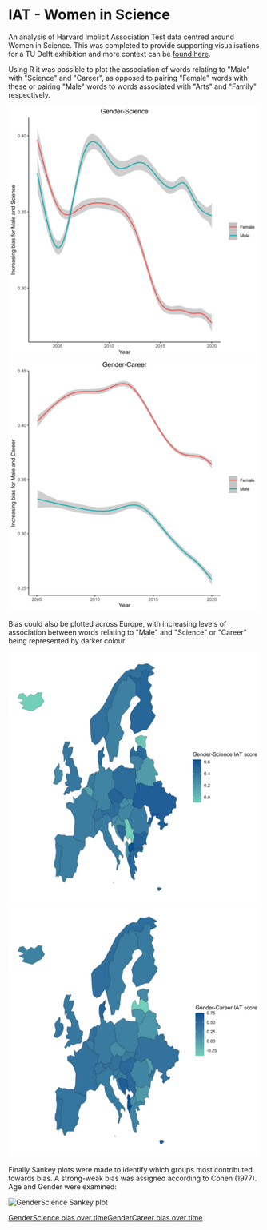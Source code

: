 # IAT - Women in Science

An analysis of Harvard Implicit Association Test data centred around Women in Science. This was completed to provide supporting visualisations for a TU Delft exhibition and more context can be [found here](about).

Using R it was possible to plot the association of words relating to "Male" with "Science" and "Career", as opposed to pairing "Female" words with these or pairing "Male" words to words associated with "Arts" and "Family" respectively.

![GenderScience bias over time](./images/GenderScience/GenderScienceTime.jpg)![GenderCareer bias over time](./images/GenderCareer/GenderCareerTime.jpg)

Bias could also be plotted across Europe, with increasing levels of association between words relating to "Male" and "Science" or "Career" being represented by darker colour.

![GenderScience bias over time](./images/GenderScience/GenderScienceEurope.jpg)![GenderCareer bias over time](./images/GenderCareer/GenderCareerEurope.jpg)

Finally Sankey plots were made to identify which groups most contributed towards bias. A strong-weak bias was assigned according to Cohen (1977). Age and Gender were examined:

<img src="../images/GenderScience/GenderScienceAllRaw.html" alt="GenderScience Sankey plot">

[GenderScience bias over time](./images/GenderScience/GenderScienceAllRaw.html)[GenderCareer bias over time](./images/GenderCareer/GenderCareerAllRaw.html)
